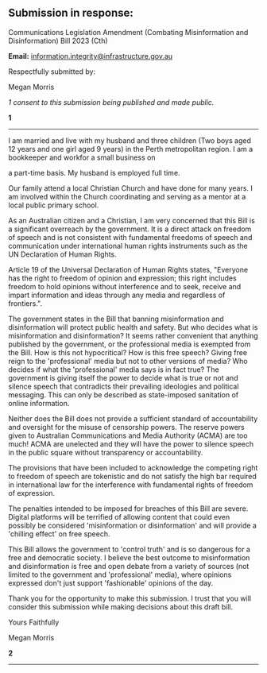 ## Submission in response:
 Communications Legislation Amendment (Combating Misinformation and Disinformation) Bill 2023 (Cth)

**Email:** [information.integrity@infrastructure.gov.au](mailto:information.integrity@infrastructure.gov.au)

Respectfully submitted by:

Megan Morris

_1_ _consent_ _to_ _this_ _submission_ _being_ _published_ _and_ _made_ _public._

**1**


-----

I am married and live with my husband and three children (Two boys aged 12 years and one girl
aged 9 years) in the Perth metropolitan region. I am a bookkeeper and workfor a small business on

a part-time basis. My husband is employed full time.

Our family attend a local Christian Church and have done for many years. I am involved within the
Church coordinating and serving as a mentor at a local public primary school.

As an Australian citizen and a Christian, I am very concerned that this Bill is a significant overreach
by the government. It is a direct attack on freedom of speech and is not consistent with
fundamental freedoms of speech and communication under international human rights instruments
such as the UN Declaration of Human Rights.

Article 19 of the Universal Declaration of Human Rights states, "Everyone has the right to freedom
of opinion and expression; this right includes freedom to hold opinions without interference and to
seek, receive and impart information and ideas through any media and regardless of frontiers.".

The government states in the Bill that banning misinformation and disinformation will protect
public health and safety. But who decides what is misinformation and disinformation? It seems
rather convenient that anything published by the government, or the professional media is
exempted from the Bill. How is this not hypocritical? How is this free speech? Giving free reign to
the 'professional' media but not to other versions of media? Who decides if what the 'professional'
media says is in fact true? The government is giving itself the power to decide what is true or not
and silence speech that contradicts their prevailing ideologies and political messaging. This can
only be described as state-imposed sanitation of online information.

Neither does the Bill does not provide a sufficient standard of accountability and oversight for the
misuse of censorship powers. The reserve powers given to Australian Communications and Media
Authority (ACMA) are too much! ACMA are unelected and they will have the power to silence
speech in the public square without transparency or accountability.

The provisions that have been included to acknowledge the competing right to freedom of speech
are tokenistic and do not satisfy the high bar required in international law for the interference with
fundamental rights of freedom of expression.

The penalties intended to be imposed for breaches of this Bill are severe. Digital platforms will be
terrified of allowing content that could even possibly be considered 'misinformation or
disinformation' and will provide a 'chilling effect' on free speech.

This Bill allows the government to 'control truth' and is so dangerous for a free and democratic
society. I believe the best outcome to misinformation and disinformation is free and open debate
from a variety of sources (not limited to the government and 'professional' media), where opinions
expressed don't just support 'fashionable' opinions of the day.

Thank you for the opportunity to make this submission. I trust that you will consider this submission
while making decisions about this draft bill.

Yours Faithfully

Megan Morris

**2**


-----

